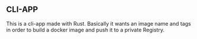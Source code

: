 ## CLI-APP
This is a cli-app made with Rust. Basically it wants an image name and tags in order to build a docker image and push it to a private Registry.